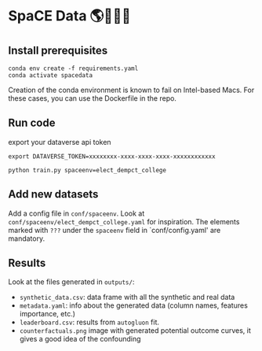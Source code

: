 # SpaCE Data 🌎💪🏋️‍♀️

## Install prerequisites
```
conda env create -f requirements.yaml
conda activate spacedata
```

Creation of the conda environment is known to fail on Intel-based Macs. For these cases, you can use the Dockerfile in the repo.


## Run code

export your dataverse api token
```
export DATAVERSE_TOKEN=xxxxxxxx-xxxx-xxxx-xxxx-xxxxxxxxxxxx
```

```
python train.py spaceenv=elect_dempct_college
```

## Add new datasets

Add a config file in `conf/spaceenv`. Look at `conf/spaceenv/elect_dempct_college.yaml` for inspiration. The elements marked with `???` under the `spaceenv` field in `conf/config.yaml' are mandatory.

## Results
Look at the files generated in `outputs/`:
 - `synthetic_data.csv`: data frame with all the synthetic and real data 
 - `metadata.yaml`: info about the generated data (column names, features importance, etc.)
 - `leaderboard.csv`: results from `autogluon` fit.
 - `counterfactuals.png` image with generated potential outcome curves, it gives a good idea of the confounding
